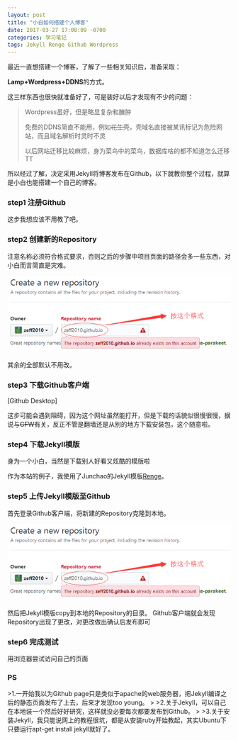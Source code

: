 ```yaml
---
layout: post
title: "小白如何搭建个人博客"
date: 2017-03-27 17:08:09 -0700
categories: 学习笔记
tags: Jekyll Renge Github Wordpress
---
```


最近一直想搭建一个博客，了解了一些相关知识后，准备采取：

**Lamp+Wordpress+DDNS**的方式。

这三样东西也很快就准备好了，可是装好以后才发现有不少的问题：

>Wordpress虽好，但是略显复杂和臃肿
>
>免费的DDNS简直不能用，例如~~花生壳~~，壳域名直接被某讯标记为危险网站，而且域名解析时灵时不灵
>
>以后网站迁移比较麻烦，身为菜鸟中的菜鸟，数据库啥的都不知道怎么迁移TT

所以经过了解，决定采用Jekyll将博客发布在Github，以下就教你整个过程，就算是小白也能搭建一个自己的博客。

<h3>step1 注册Github</h3>
这步我想应该不用教了吧。

<h3>step2 创建新的Repository</h3>
注意名称必须符合格式要求，否则之后的步骤中项目页面的路径会多一些东西，对小白而言简直是灾难。

![creat-new-repository](/images/creat-new-repository.png)

其余的全部默认不用改。

<h3>step3 下载Github客户端</h3>
[Github Desktop]

这步可能会遇到阻碍，因为这个网址虽然能打开，但是下载的话貌似很慢很慢，据说与~~GFW~~有关，反正不管是翻墙还是从别的地方下载安装包，这个随意啦。

<h3>step4 下载Jekyll模版</h3>
身为一个小白，当然是下载别人好看又炫酷的模版啦

作为本站的例子，我使用了Junchao的Jekyll模版<a href="https://github.com/billyfish152/Renge">Renge</a>。

<h3>step5 上传Jekyll模版至Github</h3>
首先登录Github客户端，将新建的Repository克隆到本地。

![creat-new-repository](/images/creat-new-repository.png)

然后把Jekyll模版copy到本地的Repository的目录。
Github客户端就会发现Repository出现了更改，对更改做出确认后发布即可

<h3>step6 完成测试</h3>
用浏览器尝试访问自己的页面

<h3>PS</h3>
>1.一开始我以为Github page只是类似于apache的web服务器，把Jekyll编译之后的静态页面发布了上去，后来才发现too young。
>
>2.关于Jekyll，可以自己在本地装一个然后好好研究，这样就没必要每次都要发布到Github。
>
>3.关于安装Jekyll，我只能说网上的教程很坑，都是从安装ruby开始教起，其实Ubuntu下只要运行apt-get install jekyll就好了。

[Github Desktop]: https://desktop.github.com/
